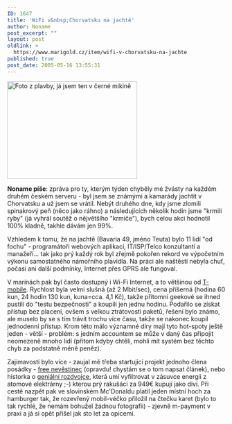 ```yaml
---
ID: 1647
title: 'WiFi v&nbsp;Chorvatsku na jachtě'
author: Noname
post_excerpt: ""
layout: post
oldlink: >
  https://www.marigold.cz/item/wifi-v-chorvatsku-na-jachte
published: true
post_date: 2005-05-16 13:55:31
---
```

	
<div class=rightbox><img src="/wp-content/uploads/cache/20050516-jachtas.jpg" alt="Foto z plavby, já jsem ten v černé mikině" width="300" height="225" /></div>
<p><strong>Noname píše</strong>: zpráva pro ty, kterým týden chyběly mé žvásty na každém druhém českém serveru - byl jsem se známými a kamarády jachtit v Chorvatsku a už jsem se vrátil. Nebýt druhého dne, kdy jsme zlomili spinakrový peň (něco jako ráhno) a následujících několik hodin jsme "krmili ryby" (já vyhrál soutěž o nějvětšího "krmiče"), bych celou akci hodnotil 100% kladně, takhle dávám jen 99%.</p>

<p>Vzhledem k tomu, že na jachtě (Bavaria 49, jméno Teuta) bylo 11 lidí "od fochu" - programátoři webových aplikací,&nbsp;IT/ISP/Telco konzultanti a manažeři... tak jako prý každý rok byl zřejmě pokořen rekord ve výpočetním výkonu samostatného námořního plavidla. Na práci ale naštěstí nebyla chuť, počasí ani další podmínky, Internet přes GPRS ale fungoval.</p>

<p>V marínách pak byl často dostupný i Wi-Fi Internet, a to většinou od <a href="http://www.t-mobile.hr/english/10/10-20-40-30-10.asp" >T-mobile</a>. Rychlost byla velmi slušná (až 2 Mbit/sec), cena příšerná (hodina 60 kun, 24 hodin 130 kun, kuna=cca. 4,1 Kč), takže přítomní geekové se ihned pustili do "testu bezpečnosti" a koupili jen jednu hodinu. Podařilo se získat přístup bez placení, ovšem s velkou ztrátovostí paketů, řešení bylo známo, ale muselo by se s tím trávit trochu více času, takže se nakonec koupil jednodenní přístup. Krom této málo významné díry mají tyto hot-spoty ještě jeden - větší - problém: s jedním accountem se může v daný čas připojit neomezeně mnoho lidí (přitom kdyby chtěli, mohli mít&nbsp;systém bez těchto chyb za podstatně méně peněz).</p>

<p>Zajímavostí bylo více - zaujal mě třeba&nbsp;startující&nbsp;projekt jednoho člena posádky - <a href="http://www.bigsister.net/">free nevěstinec</a> (opravdu! chystám se o tom napsat článek), nebo historka o <a href="http://www.nucleostop.onlinehome.de/">geniální rozdvojce</a>, která umí&nbsp;vyfiltrovat v zásuvce energii z atomové elektrárny ;-) kterou prý rakušáci za 949€ kupují jako diví. Při cestě nazpět pak ve slovinském Mc'Donaldu platil jeden místní hoch za hamburger tak, že rozevřený mobil-véčko přiložil na čtečku karet (bylo to tak rychlé, že nemám bohužel žádnou fotografii) - zjevně m-payment v praxi a já si opět přišel jak sto let za opicemi. </p>
